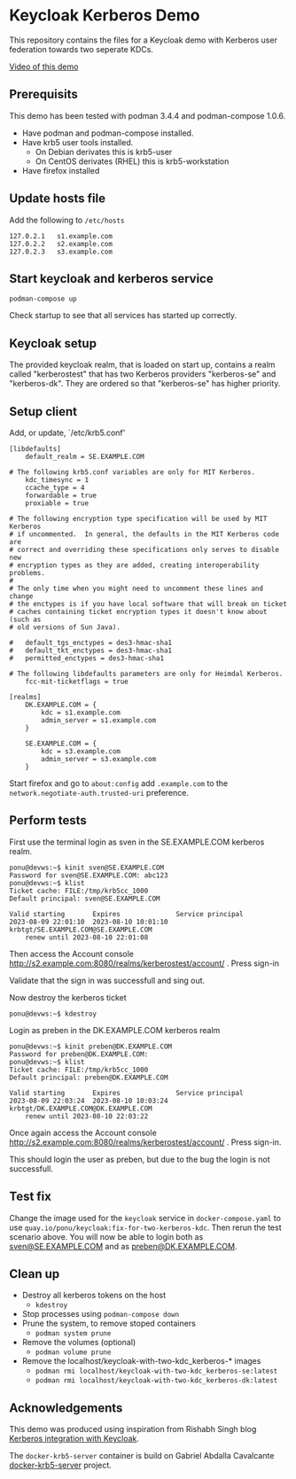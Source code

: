 # Keycloak Kerberos Demo

This repository contains the files for a Keycloak demo with Kerberos user federation towards two seperate KDCs.

[Video of this demo](https://youtu.be/j0v2Vz8KbeY)

## Prerequisits

This demo has been tested with podman 3.4.4 and podman-compose 1.0.6.

* Have podman and podman-compose installed.
* Have krb5 user tools installed.
    * On Debian derivates this is krb5-user
    * On CentOS derivates (RHEL)  this is krb5-workstation
* Have firefox installed

## Update hosts file 

Add the following to  `/etc/hosts` 

```
127.0.2.1   s1.example.com
127.0.2.2   s2.example.com
127.0.2.3   s3.example.com
```

## Start keycloak and kerberos service

```
podman-compose up
```

Check startup to see that all services has started up correctly.

## Keycloak setup

The provided keycloak realm, that is loaded on start up, contains a realm called "kerberostest" that has two Kerberos providers "kerberos-se" and "kerberos-dk".
They are ordered so that "kerberos-se" has higher priority.


## Setup client

Add, or update, `/etc/krb5.conf'

```
[libdefaults]
	default_realm = SE.EXAMPLE.COM

# The following krb5.conf variables are only for MIT Kerberos.
	kdc_timesync = 1
	ccache_type = 4
	forwardable = true
	proxiable = true

# The following encryption type specification will be used by MIT Kerberos
# if uncommented.  In general, the defaults in the MIT Kerberos code are
# correct and overriding these specifications only serves to disable new
# encryption types as they are added, creating interoperability problems.
#
# The only time when you might need to uncomment these lines and change
# the enctypes is if you have local software that will break on ticket
# caches containing ticket encryption types it doesn't know about (such as
# old versions of Sun Java).

#	default_tgs_enctypes = des3-hmac-sha1
#	default_tkt_enctypes = des3-hmac-sha1
#	permitted_enctypes = des3-hmac-sha1

# The following libdefaults parameters are only for Heimdal Kerberos.
	fcc-mit-ticketflags = true

[realms]
	DK.EXAMPLE.COM = {
		kdc = s1.example.com
		admin_server = s1.example.com
	}
 
    SE.EXAMPLE.COM = {
        kdc = s3.example.com
        admin_server = s3.example.com
    }
```

Start firefox and go to `about:config` add `.example.com` to the `network.negotiate-auth.trusted-uri` preference.

## Perform tests


First use the terminal login as sven in the SE.EXAMPLE.COM kerberos realm.

```
ponu@devws:~$ kinit sven@SE.EXAMPLE.COM
Password for sven@SE.EXAMPLE.COM: abc123
ponu@devws:~$ klist
Ticket cache: FILE:/tmp/krb5cc_1000
Default principal: sven@SE.EXAMPLE.COM

Valid starting       Expires              Service principal
2023-08-09 22:01:10  2023-08-10 10:01:10  krbtgt/SE.EXAMPLE.COM@SE.EXAMPLE.COM
	renew until 2023-08-10 22:01:08
```

Then access the Account console http://s2.example.com:8080/realms/kerberostest/account/ . Press sign-in

Validate that the sign in was successfull and sing out.

Now destroy the kerberos ticket 

```
ponu@devws:~$ kdestroy
```

Login as preben in the DK.EXAMPLE.COM kerberos realm

```
ponu@devws:~$ kinit preben@DK.EXAMPLE.COM
Password for preben@DK.EXAMPLE.COM: 
ponu@devws:~$ klist 
Ticket cache: FILE:/tmp/krb5cc_1000
Default principal: preben@DK.EXAMPLE.COM

Valid starting       Expires              Service principal
2023-08-09 22:03:24  2023-08-10 10:03:24  krbtgt/DK.EXAMPLE.COM@DK.EXAMPLE.COM
	renew until 2023-08-10 22:03:22
```

Once again access the Account console http://s2.example.com:8080/realms/kerberostest/account/ . Press sign-in.

This should login the user as preben, but due to the bug the login is not successfull.

## Test fix

Change the image used for the `keycloak` service in `docker-compose.yaml` to use `quay.io/ponu/keycloak:fix-for-two-kerberos-kdc`.  Then rerun the test scenario above. You will now be able to login both as sven@SE.EXAMPLE.COM and as preben@DK.EXAMPLE.COM.


## Clean up

* Destroy all kerberos tokens on the host
    * `kdestroy`
* Stop processes using `podman-compose down`
* Prune the system, to remove stoped containers
    * `podman system prune` 
* Remove the volumes (optional)
    * `podman volume prune`
* Remove the localhost/keycloak-with-two-kdc_kerberos-* images
    * `podman rmi localhost/keycloak-with-two-kdc_kerberos-se:latest`
    * `podman rmi localhost/keycloak-with-two-kdc_kerberos-dk:latest`

## Acknowledgements

This demo was produced using inspiration from Rishabh Singh blog [Kerberos integration with Keycloak](https://medium.com/@rishabhsvats/red-hat-single-sign-on-integration-with-kerberos-user-federation-f9c9e757ace).

The `docker-krb5-server` container is build on Gabriel Abdalla Cavalcante [docker-krb5-server](https://github.com/gcavalcante8808/docker-krb5-server) project.
